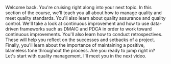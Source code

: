 Welcome back. You're cruising right along into your next topic. In this section
of the course, we'll teach you all about how to manage quality and meet quality
standards. You'll also learn about quality assurance and quality control. We'll
take a look at continuous improvement and how to use data-driven frameworks such
as DMAIC and PDCA in order to work toward continuous improvements. You'll also
learn how to conduct retrospectives. These will help you reflect on the
successes and setbacks of a project. Finally, you'll learn about the importance
of maintaining a positive, blameless tone throughout the process. Are you ready
to jump right in? Let's start with quality management. I'll meet you in the next
video.